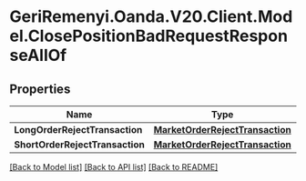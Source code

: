 # GeriRemenyi.Oanda.V20.Client.Model.ClosePositionBadRequestResponseAllOf
## Properties

Name | Type | Description | Notes
------------ | ------------- | ------------- | -------------
**LongOrderRejectTransaction** | [**MarketOrderRejectTransaction**](MarketOrderRejectTransaction.md) |  | [optional] 
**ShortOrderRejectTransaction** | [**MarketOrderRejectTransaction**](MarketOrderRejectTransaction.md) |  | [optional] 

[[Back to Model list]](../README.md#documentation-for-models) [[Back to API list]](../README.md#documentation-for-api-endpoints) [[Back to README]](../README.md)

